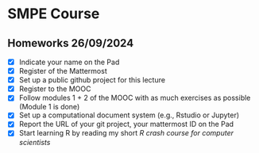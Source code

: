 # SMPE Course

## Homeworks 26/09/2024
- [x] Indicate your name on the Pad
- [x] Register of the Mattermost
- [x] Set up a public github project for this lecture
- [x] Register to the MOOC
- [x] Follow modules 1 + 2 of the MOOC with as much exercises as possible (Module 1 is done)
- [x] Set up a computational document system (e.g., Rstudio or Jupyter)
- [x] Report the URL of your git project, your mattermost ID on the Pad
- [x] Start learning R by reading my short _R crash course for computer scientists_
